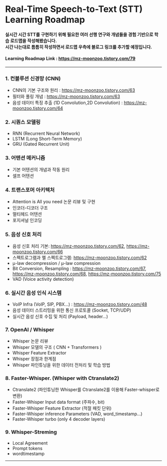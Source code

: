 # Real-Time Speech-to-Text (STT) Learning Roadmap

#### 실시간 시간 STT를 구현하기 위해 필요한 여러 선행 연구와 개념들을 경험 기반으로 학습 로드맵을 작성해봤습니다.<br/>시간 나는대로 틈틈히 작성하면서 로드맵 우측에 블로그 링크를 추가할 예정입니다.
#### Learning Roadmap Link : https://mz-moonzoo.tistory.com/79
-----
### 1. 컨볼루션 신경망 (CNN)
- CNN의 기본 구조와 원리 : https://mz-moonzoo.tistory.com/63
- 필터와 풀링 개념 : https://mz-moonzoo.tistory.com/63
- 음성 데이터 특징 추출 (1D Convolution,2D Convolution) : https://mz-moonzoo.tistory.com/64

### 2. 시퀀스 모델링
- RNN (Recurrent Neural Network)
- LSTM (Long Short-Term Memory)
- GRU (Gated Recurrent Unit)

### 3. 어텐션 메커니즘
- 기본 어텐션의 개념과 작동 원리
- 셀프 어텐션

### 4. 트랜스포머 아키텍처
- Attention is All you need 논문 리뷰 및 구현
- 인코더-디코더 구조
- 멀티헤드 어텐션
- 포지셔널 인코딩

### 5. 음성 신호 처리
- 음성 신호 처리 기본: https://mz-moonzoo.tistory.com/62, https://mz-moonzoo.tistory.com/66
- 스펙트로그램과 멜 스펙트로그램: https://mz-moonzoo.tistory.com/62
- μ-law decompression / μ-law compression
- Bit Conversion, Resampling : https://mz-moonzoo.tistory.com/67, https://mz-moonzoo.tistory.com/68, https://mz-moonzoo.tistory.com/75
- VAD (Voice activity detection)

### 6. 실시간 음성 인식 시스템
- VoIP Infra (VoIP, SIP, PBX...) : https://mz-moonzoo.tistory.com/48 
- 음성 데이터 스트리밍을 위한 통신 프로토콜 (Socket, TCP/UDP)
- 실시간 음성 신호 수집 및 처리 (Payload, header...)
 
### 7. OpenAI / Whisper
- Whisper 논문 리뷰
- Whisper 모델의 구조 ( CNN + Transformers )
- Whisper Feature Extractor
- Whisper 장점과 한계점
- Whisper 파인튜닝을 위한 데이터 전처리 및 학습 방법

### 8. Faster-Whisper. (Whisper with Ctranslate2)
- Ctranslate2 (파인튜닝한 Whisper를 Ctranslate2를 이용해 Faster-whisper로 변환)
- Faster-Whisper Input data format (주파수, bit)
- Faster-Whisper  Feature Extractor (적절 패킷 단위)
- Faster-Whisper inference Parameters (VAD, word_timestamp...) 
- Faster-Whisper turbo (only 4 decoder layers)

### 9. Whisper-Streming
- Local Agreement
- Prompt tokens
- wordtimestamp

-----
